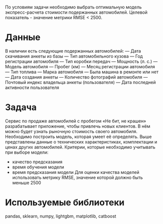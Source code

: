 По условиям задачи необходимо выбрать оптимальную модель экспресс-расчета стоимости подержанных автомобилей. Целевой показатель - значение метрики RMSE < 2500. 

# Данные
В наличии есть следующие подержанных автомобилей:
— Дата скачивания анкеты из базы
— Тип автомобильного кузова
— Год регистрации автомобиля
— Тип коробки передач
— Мощность (л. с.)
— Модель автомобиля
— Пробег (км)
— Месяц регистрации автомобиля
— Тип топлива
— Марка автомобиля
— Была машина в ремонте или нет
— Дата создания анкеты
— Количество фотографий автомобиля
— Почтовый индекс владельца анкеты (пользователя)
— Дата последней активности пользователя

# Задача
Сервис по продаже автомобилей с пробегом «Не бит, не крашен» разрабатывает приложение, чтобы привлечь новых клиентов. В нём можно будет узнать рыночную стоимость своего автомобиля. Необходимо построить модель, которая умеет её определять. Выше представлены данные о технических характеристиках, комплектации и ценах других автомобилей.
Критерии, которые необходимо учитывать при выборе модели:
- качество предсказания
- время обучения модели
- время предсказания модели
Для оценки качества моделей использовать метрику RMSE, значение которой должно быть меньше 2500

# Используемые библиотеки
pandas, sklearn, numpy, lightgbm, matplotlib, catboost
